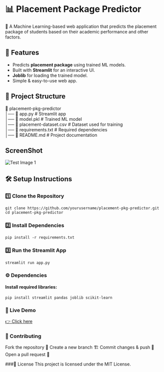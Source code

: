 # 📊 Placement Package Predictor

🔮 A Machine Learning-based web application that predicts the placement package of students based on their academic performance and other factors.

## 🚀 Features
- Predicts **placement package** using trained ML models.
- Built with **Streamlit** for an interactive UI.
- **Joblib** for loading the trained model.
- Simple & easy-to-use web app.

## 📂 Project Structure
📁 placement-pkg-predictor <br>
      │── 📄 app.py # Streamlit app <br>
      │── 📄 model.pkl # Trained ML model <br>
      │── 📄 placement-dataset.csv # Dataset used for training <br>
      │── 📄 requirements.txt # Required dependencies <br>
      │── 📄 README.md # Project documentation<br>

## ScreenShot
![Test Image 1](https://ibb.co/HLRX0C5C)
## 🛠 Setup Instructions
### 1️⃣ Clone the Repository
```
git clone https://github.com/yourusername/placement-pkg-predictor.git
cd placement-pkg-predictor
```

### 2️⃣ Install Dependencies
```
pip install -r requirements.txt
```
### 3️⃣ Run the Streamlit App
```
streamlit run app.py
```

### ⚙️ Dependencies
#### Install required libraries:
```
pip install streamlit pandas joblib scikit-learn
```
### 🔗 Live Demo

[👉 Click here](https://placement-pkg-predictor.streamlit.app/)

### 🤝 Contributing
Fork the repository 🍴
Create a new branch 🏗️
Commit changes & push 🚀
Open a pull request 📩

###📜 License
This project is licensed under the MIT License.
